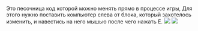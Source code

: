 Это песочница код которой можно менять прямо в процессе игры, Для этого нужно поставить компьютер слева от блока, который захотелось изменить, и навестись на него мышью после чего нажать E.
![](https://github.com/user-attachments/assets/16c14e55-484b-434c-aba6-6e926b8d0cd8)
![](https://github.com/user-attachments/assets/d250c0bc-3d32-422e-87d6-7922cfd690e9)
